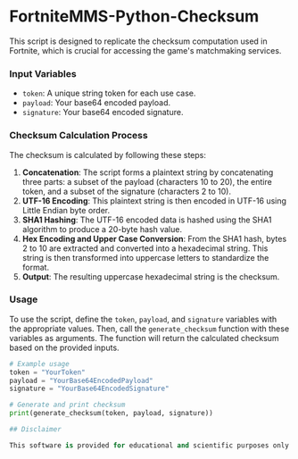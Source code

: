 # FortniteMMS-Python-Checksum

This script is designed to replicate the checksum computation used in Fortnite, which is crucial for accessing the game's matchmaking services.

### Input Variables

- `token`: A unique string token for each use case.
- `payload`: Your base64 encoded payload.
- `signature`: Your base64 encoded signature.

### Checksum Calculation Process

The checksum is calculated by following these steps:

1. **Concatenation**: The script forms a plaintext string by concatenating three parts: a subset of the payload (characters 10 to 20), the entire token, and a subset of the signature (characters 2 to 10).
2. **UTF-16 Encoding**: This plaintext string is then encoded in UTF-16 using Little Endian byte order.
3. **SHA1 Hashing**: The UTF-16 encoded data is hashed using the SHA1 algorithm to produce a 20-byte hash value.
4. **Hex Encoding and Upper Case Conversion**: From the SHA1 hash, bytes 2 to 10 are extracted and converted into a hexadecimal string. This string is then transformed into uppercase letters to standardize the format.
5. **Output**: The resulting uppercase hexadecimal string is the checksum.

### Usage

To use the script, define the `token`, `payload`, and `signature` variables with the appropriate values. Then, call the `generate_checksum` function with these variables as arguments. The function will return the calculated checksum based on the provided inputs.

```python
# Example usage
token = "YourToken"
payload = "YourBase64EncodedPayload"
signature = "YourBase64EncodedSignature"

# Generate and print checksum
print(generate_checksum(token, payload, signature))

## Disclaimer

This software is provided for educational and scientific purposes only. The author or contributors are not responsible for any possible harm caused by misuse of this software. It is provided as-is without any express or implied warranty. In no event will the author be held liable for any damages arising from the use of this software. Any modification or use of the software for purposes other than educational and scientific purposes is at the user's own risk and discretion.